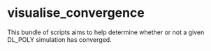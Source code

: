 # visualise_convergence
This bundle of scripts aims to help determine whether or not a given DL_POLY simulation has converged.
